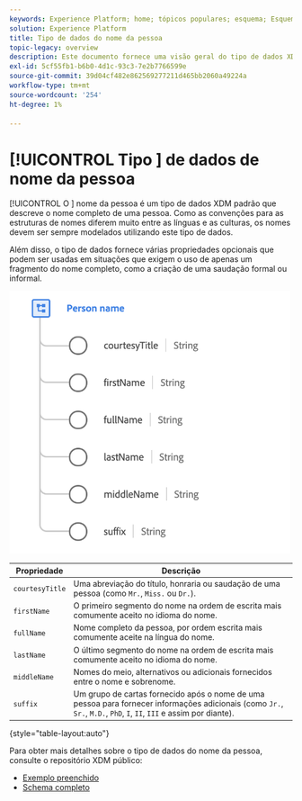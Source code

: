 ```yaml
---
keywords: Experience Platform; home; tópicos populares; esquema; Esquema; XDM; campos; esquemas; esquemas; fullName; xdm:fullName; nome da pessoa; nome; nome; tipo de dados; tipo de dados; tipo de dados;
solution: Experience Platform
title: Tipo de dados do nome da pessoa
topic-legacy: overview
description: Este documento fornece uma visão geral do tipo de dados XDM do Nome da pessoa.
exl-id: 5cf55fb1-b6b0-4d1c-93c3-7e2b7766599e
source-git-commit: 39d04cf482e862569277211d465bb2060a49224a
workflow-type: tm+mt
source-wordcount: '254'
ht-degree: 1%

---
```


# [!UICONTROL Tipo ] de dados de nome da pessoa

[!UICONTROL O ] nome da pessoa é um tipo de dados XDM padrão que descreve o nome completo de uma pessoa. Como as convenções para as estruturas de nomes diferem muito entre as línguas e as culturas, os nomes devem ser sempre modelados utilizando este tipo de dados.

Além disso, o tipo de dados fornece várias propriedades opcionais que podem ser usadas em situações que exigem o uso de apenas um fragmento do nome completo, como a criação de uma saudação formal ou informal.

<img src="../images/data-types/person-name.png" width="500" /><br />

| Propriedade | Descrição |
| --- | --- |
| `courtesyTitle` | Uma abreviação do título, honraria ou saudação de uma pessoa (como `Mr.`, `Miss.` ou `Dr.`). |
| `firstName` | O primeiro segmento do nome na ordem de escrita mais comumente aceito no idioma do nome. |
| `fullName` | Nome completo da pessoa, por ordem escrita mais comumente aceite na língua do nome. |
| `lastName` | O último segmento do nome na ordem de escrita mais comumente aceito no idioma do nome. |
| `middleName` | Nomes do meio, alternativos ou adicionais fornecidos entre o nome e sobrenome. |
| `suffix` | Um grupo de cartas fornecido após o nome de uma pessoa para fornecer informações adicionais (como `Jr.`, `Sr.`, `M.D.`, `PhD`, `I`, `II`, `III` e assim por diante). |

{style=&quot;table-layout:auto&quot;}

Para obter mais detalhes sobre o tipo de dados do nome da pessoa, consulte o repositório XDM público:

* [Exemplo preenchido](https://github.com/adobe/xdm/blob/master/components/datatypes/person-name.example.1.json)
* [Schema completo](https://github.com/adobe/xdm/blob/master/components/datatypes/person-name.schema.json)

